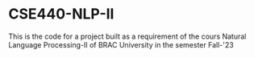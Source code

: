 # CSE440-NLP-II
This is the code for a project built as a requirement of the cours Natural Language Processing-II of BRAC University in the semester Fall-'23
